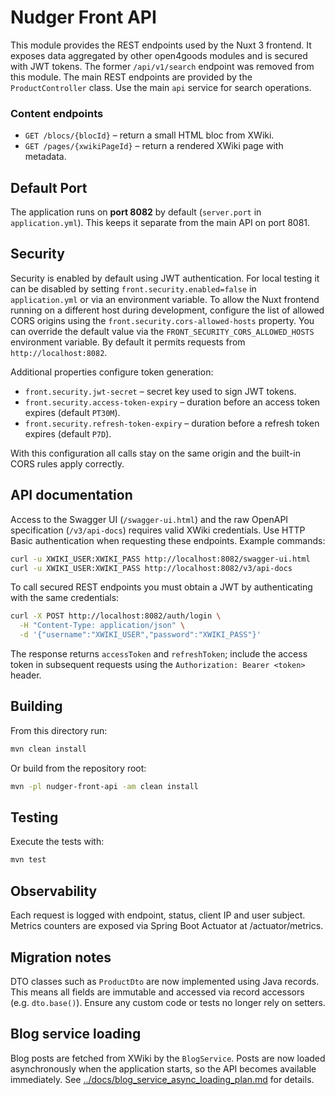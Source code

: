 # Nudger Front API

This module provides the REST endpoints used by the Nuxt 3 frontend. It exposes data aggregated by other open4goods modules and is secured with JWT tokens.
The former `/api/v1/search` endpoint was removed from this module.
The main REST endpoints are provided by the `ProductController` class.
Use the main `api` service for search operations.

### Content endpoints

- `GET /blocs/{blocId}` – return a small HTML bloc from XWiki.
- `GET /pages/{xwikiPageId}` – return a rendered XWiki page with metadata.

## Default Port

The application runs on **port 8082** by default (`server.port` in `application.yml`). This keeps it separate from the main API on port 8081.

## Security

Security is enabled by default using JWT authentication. For local testing it can be disabled by setting
`front.security.enabled=false` in `application.yml` or via an environment variable.
To allow the Nuxt frontend running on a different host during development, configure the list of allowed
CORS origins using the `front.security.cors-allowed-hosts` property. You can override the default value
via the `FRONT_SECURITY_CORS_ALLOWED_HOSTS` environment variable. By default it permits requests from
`http://localhost:8082`.

Additional properties configure token generation:

- `front.security.jwt-secret` – secret key used to sign JWT tokens.
- `front.security.access-token-expiry` – duration before an access token expires (default `PT30M`).
- `front.security.refresh-token-expiry` – duration before a refresh token expires (default `P7D`).

With this configuration all calls stay on the same origin and the built-in CORS
rules apply correctly.

## API documentation

Access to the Swagger UI (`/swagger-ui.html`) and the raw OpenAPI specification
(`/v3/api-docs`) requires valid XWiki credentials. Use HTTP Basic
authentication when requesting these endpoints. Example commands:

```bash
curl -u XWIKI_USER:XWIKI_PASS http://localhost:8082/swagger-ui.html
curl -u XWIKI_USER:XWIKI_PASS http://localhost:8082/v3/api-docs
```

To call secured REST endpoints you must obtain a JWT by authenticating with the
same credentials:

```bash
curl -X POST http://localhost:8082/auth/login \
  -H "Content-Type: application/json" \
  -d '{"username":"XWIKI_USER","password":"XWIKI_PASS"}'
```

The response returns `accessToken` and `refreshToken`; include the access token
in subsequent requests using the `Authorization: Bearer <token>` header.

## Building

From this directory run:

```bash
mvn clean install
```

Or build from the repository root:

```bash
mvn -pl nudger-front-api -am clean install
```

## Testing

Execute the tests with:

```bash
mvn test
```

## Observability

Each request is logged with endpoint, status, client IP and user subject. Metrics counters are exposed via Spring Boot Actuator at /actuator/metrics.

## Migration notes

DTO classes such as `ProductDto` are now implemented using Java records. This
means all fields are immutable and accessed via record accessors
(e.g. `dto.base()`). Ensure any custom code or tests no longer rely on
setters.

## Blog service loading

Blog posts are fetched from XWiki by the `BlogService`. Posts are now loaded asynchronously when the application starts, so the API becomes available immediately. See [../docs/blog_service_async_loading_plan.md](../docs/blog_service_async_loading_plan.md) for details.
